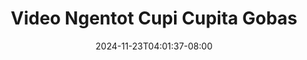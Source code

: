 --- 
title: "Video Ngentot Cupi Cupita Gobas"
description: "download bokep Video Ngentot Cupi Cupita Gobas yandek durasi panjang new"
date: 2024-11-23T04:01:37-08:00
file_code: "mjvl6hh6suq2"
draft: false
cover: "rrue9ntkqratkhbu.jpg"
tags: ["Video", "Ngentot", "Cupi", "Cupita", "Gobas", "bokep-indo", "bokep-viral", "bokep-ig"]
length: 140
fld_id: "1483161"
foldername: "Artis ternama id telegram"
categories: ["Artis ternama id telegram"]
views: 0
---